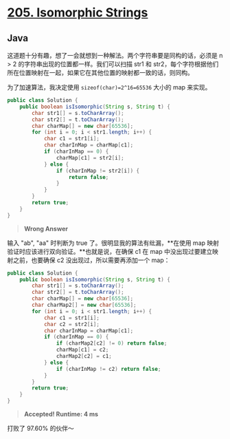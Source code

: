 # [205. Isomorphic Strings](https://leetcode.com/problems/isomorphic-strings/)

## Java

这道题十分有趣，想了一会就想到一种解法。两个字符串要是同构的话，必须是 n > 2 的字符串出现的位置都一样。我们可以扫描 str1 和 str2，每个字符根据他们所在位置映射在一起，如果它在其他位置的映射都一致的话，则同构。

为了加速算法，我决定使用 `sizeof(char)=2^16=65536` 大小的 map 来实现。

```java
public class Solution {
    public boolean isIsomorphic(String s, String t) {
        char str1[] = s.toCharArray();
        char str2[] = t.toCharArray();
        char charMap[] = new char[65536];
        for (int i = 0; i < str1.length; i++) {
            char c1 = str1[i];
            char charInMap = charMap[c1];
            if (charInMap == 0) {
                charMap[c1] = str2[i];
            } else {
                if (charInMap != str2[i]) {
                    return false;
                }
            }
        }
        return true;
    }
}
```

> **Wrong Answer**

输入 "ab", "aa" 时判断为 true 了。很明显我的算法有纰漏，**在使用 map 映射验证时应该进行双向验证。**也就是说，在确保 c1 在 map 中没出现过要建立映射之前，也要确保 c2 没出现过，所以需要再添加一个 map：

```java
public class Solution {
    public boolean isIsomorphic(String s, String t) {
        char str1[] = s.toCharArray();
        char str2[] = t.toCharArray();
        char charMap[] = new char[65536];
        char charMap2[] = new char[65536];
        for (int i = 0; i < str1.length; i++) {
            char c1 = str1[i];
            char c2 = str2[i];
            char charInMap = charMap[c1];
            if (charInMap == 0) {
                if (charMap2[c2] != 0) return false;
                charMap[c1] = c2;
                charMap2[c2] = c1;
            } else {
                if (charInMap != c2) return false;
            }
        }
        return true;
    }
}
```

> **Accepted! Runtime: 4 ms**

打败了 97.60% 的伙伴～